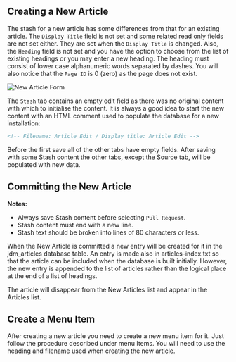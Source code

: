 <!-- Filename: Article_New / Display title: Article New -->

## Creating a New Article

The stash for a new article has some differences from that for an existing article.
The `Display Title` field is not set and some related read only fields are not set
either. They are set when the `Display Title` is changed. Also, the `Heading` field
is not set and you have the option to choose from the list of existing headings
or you may enter a new heading. The heading must consist of lower case
alphanumeric words separated by dashes. You will also notice that the
`Page ID` is 0 (zero) as the page does not exist.

![New Article Form](../../../images/manuals/docs/en/jdocmanual/article-new.png)

The `Stash` tab contains an empty edit field as there was no original content
with which to initialise the content. It is always a good idea to start the new
content with an HTML comment used to populate the database for a new
installation:

```markdown
<!-- Filename: Article_Edit / Display title: Article Edit -->
```
Before the first save all of the other tabs have empty fields. After saving with
some Stash content the other tabs, except the Source tab, will be populated with
new data.

## Committing the New Article

**Notes:**
- Always save Stash content before selecting `Pull Request`.
- Stash content must end with a new line.
- Stash text should be broken into lines of 80 characters or less.

When the New Article is committed a new entry will be created for it in the jdm_articles
database table. An entry is made also in articles-index.txt so that the article can be
included when the database is built initially. However, the new entry is appended to
the list of articles rather than the logical place at the end of a list of headings.

The article will disappear from the New Articles list and appear in the Articles list.

## Create a Menu Item

After creating a new article you need to create a new menu item for it. Just follow the procedure
described under menu Items. You will need to use the heading and filename used when
creating the new article.
